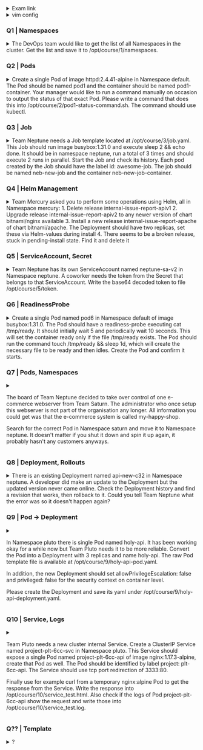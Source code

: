 <details><summary>Exam link</summary>
?
</p></details>

<details><summary>vim config</summary>
<p>
  
```bash
export dy='--dry-run=client -o yaml' fg='--force --grace-period 0' && \
alias k=kubectl && source <(kubectl completion bash | sed 's/kubectl/k/g') && \
echo "source <(kubectl completion bash)" >> $HOME/.bashrc && \
echo -e 'set et nu sts=2 sw=2 ts=2 ' >> ~/.vimrc

EXPLAINED
set expandtab #never see \t again in your file - expands tab keypresses to space
set number
set softtabstop #of whitespace cols a tab/backspace keypress is worth
set shiftwidth=2 #of whitespace cols a "lvl of indent" is worth
set tabstop=2 #of whitespace cols a tab counts for

```
</p>
</details>

### Q1 | Namespaces ###
<details><summary>
The DevOps team would like to get the list of all Namespaces in the cluster. Get the list and save it to /opt/course/1/namespaces.
</summary>
<p>
  
```bash
k get ns > /opt/course/1/namespaces
  
```
</p>
</details>

### Q2 | Pods ###
<details><summary>
Create a single Pod of image httpd:2.4.41-alpine in Namespace default. The Pod should be named pod1 and the container should be named pod1-container.
Your manager would like to run a command manually on occasion to output the status of that exact Pod. Please write a command that does this into /opt/course/2/pod1-status-command.sh. The command should use kubectl.
</summary>
<p>
  
```bash
k run pod1 --image=httpd:2.4.41-alpine $dy > 2.yaml
vim 2.yaml
apiVersion: v1
kind: Pod
metadata:
  creationTimestamp: null
  labels:
    run: pod1
  name: pod1
spec:
  containers:
  - image: httpd:2.4.41-alpine
    name: pod1-container # change
k create -f 2.yml
k get pod pod1 -o jsonpath="{.status.phase}" > /opt/course/2/pod1-status-command.sh
```
</p>
</details>

### Q3 | Job ###
<details><summary>
Team Neptune needs a Job template located at /opt/course/3/job.yaml. This Job should run image busybox:1.31.0 and execute sleep 2 && echo done. It should be in namespace neptune, run a total of 3 times and should execute 2 runs in parallel.
Start the Job and check its history. Each pod created by the Job should have the label id: awesome-job. The job should be named neb-new-job and the container neb-new-job-container.
</summary>
<p>
  
```bash
k -n neptune create job neb-new-job --image=busybox:1.31.0 $dy > /opt/course/3/job.yaml -- sh -c "sleep 2 && echo done"
vim /opt/course/3/job.yaml
apiVersion: batch/v1
kind: Job
metadata:
  creationTimestamp: null
  name: neb-new-job
  namespace: neptune      # add
spec:
  completions: 3          # add
  parallelism: 2          # add
  template:
    metadata:
      creationTimestamp: null
      labels:             # add
        id: awesome-job   # add
    spec:
      containers:
      - command:
        - sh
        - -c
        - sleep 2 && echo done
        image: busybox:1.31.0
        name: neb-new-job-container # update
k create -f /opt/course/3/job.yaml
```
</p>
</details>

### Q4 | Helm Management ###
<details><summary>
Team Mercury asked you to perform some operations using Helm, all in Namespace mercury:
1. Delete release internal-issue-report-apiv1
2. Upgrade release internal-issue-report-apiv2 to any newer version of chart bitnami/nginx available
3. Install a new release internal-issue-report-apache of chart bitnami/apache. The Deployment should have two replicas, set these via Helm-values during install
4. There seems to be a broken release, stuck in pending-install state. Find it and delete it
</summary>
<p>
  
```bash
helm -n mercury uninstall internal-issue-report-apiv1
helm repo list; helm repo update; helm search repo nginx; helm -n mercury upgrade internal-issue-report-apiv2 bitnami/nginx
helm show values bitnami/apache | yq e; helm -n mercury install internal-issue-report-apache bitnami/apache --set replicaCount=2; k -n mercury get deploy internal-issue-report-apache
helm -n mercury uninstall internal-issue-report-daniel
```
</p>
</details>

### Q5 | ServiceAccount, Secret ###
<details><summary>
Team Neptune has its own ServiceAccount named neptune-sa-v2 in Namespace neptune. A coworker needs the token from the Secret that belongs to that ServiceAccount. Write the base64 decoded token to file /opt/course/5/token.
</summary>
<p>
  
```bash
k -n neptune get sa neptune-sa-v2 -o yaml | grep secret -A 2
k -n neptune get secret neptune-sa-v2-token-lwhhl -o yaml | base64 -d
OR
k -n neptune describe secret neptune-sa-v2-token-lwhhl
vim /opt/course/5/token #copy part under "token:" here from step above 
```
</p>
</details>

### Q6 | ReadinessProbe ###
<details><summary>
Create a single Pod named pod6 in Namespace default of image busybox:1.31.0. The Pod should have a readiness-probe executing cat /tmp/ready. It should initially wait 5 and periodically wait 10 seconds. This will set the container ready only if the file /tmp/ready exists.
The Pod should run the command touch /tmp/ready && sleep 1d, which will create the necessary file to be ready and then idles. Create the Pod and confirm it starts.
</summary>
<p>
  
```bash
k run pod6 --image=busybox:1.31.0 $dy --command -- sh -c "touch /tmp/ready && sleep 1d" > 6.yaml
vim 6.yml #add spec.containers.readinessProbe and add below that:
exec:                                     # add
  command:                                # add
  - sh                                    # add
  - -c                                    # add
  - cat /tmp/ready                        # add
 initialDelaySeconds: 5                   # add
 periodSeconds: 10                        # add
k create -f 6.yml
```
</p>
</details>

### Q7 | Pods, Namespaces ###
<details><summary>
<p>The board of Team Neptune decided to take over control of one e-commerce webserver from Team Saturn. The administrator who once setup this webserver is not part of the organisation any longer. All information you could get was that the e-commerce system is called my-happy-shop.</p>
<p>Search for the correct Pod in Namespace saturn and move it to Namespace neptune. It doesn't matter if you shut it down and spin it up again, it probably hasn't any customers anyways.</p>
</summary>
<p>
  
```bash
k -n saturn get pod -o yaml | grep my-happy-shop -A10
k -n saturn get pod webserver-sat-003 -o yaml > 7_webserver-sat-003.yaml
vim 7_webserver-sat-003.yaml #change ns, remove "status:" section, token vol & volMount, & nodeName
k create -f 7_webserver-sat-003.yaml
k -n saturn delete pod webserver-sat-003 $fg
```
</p>
</details>

### Q8 | Deployment, Rollouts ###
<details><summary>
There is an existing Deployment named api-new-c32 in Namespace neptune. A developer did make an update to the Deployment but the updated version never came online. Check the Deployment history and find a revision that works, then rollback to it. Could you tell Team Neptune what the error was so it doesn't happen again?
</summary>
<p>
  
```bash
k -n neptune rollout history deploy api-new-c32
k -n neptune get deploy,pod | grep api-new-c32
k -n neptune describe pod api-new-c32-7d64747c87-zh648 | grep -i error; k -n neptune describe pod api-new-c32-7d64747c87-zh648 | grep -i image
k -n neptune rollout undo deploy api-new-c32
```
</p>
</details>

### Q9 | Pod -> Deployment ###
<details><summary>
<p>In Namespace pluto there is single Pod named holy-api. It has been working okay for a while now but Team Pluto needs it to be more reliable. Convert the Pod into a Deployment with 3 replicas and name holy-api. The raw Pod template file is available at /opt/course/9/holy-api-pod.yaml.</p>
<p>In addition, the new Deployment should set allowPrivilegeEscalation: false and privileged: false for the security context on container level.</p>
<p>Please create the Deployment and save its yaml under /opt/course/9/holy-api-deployment.yaml.</p>
</summary>
<p>
  
```bash
cp /opt/course/9/holy-api-pod.yaml /opt/course/9/holy-api-deployment.yaml
vim /opt/course/9/holy-api-deployment.yaml #add below from _Deployment_ example yaml.
apiVersion: apps/v1
kind: Deployment
metadata:
  name: holy-api        # name stays the same
  namespace: pluto      # important
spec:
  replicas: 3           # 3 replicas
  selector:
    matchLabels:
      id: holy-api      # set the correct selector
  template:
    # => from here down its the same as the pods metadata: and spec: sections
#add spec.template.spec.containers.securityContext and indented from that add:
  allowPrivilegeEscalation: false  # add
  privileged: false                # add

k -f create /opt/course/9/holy-api-deployment.yaml
k -n pluto delete pod holy-api $fg
```
</p>
</details>

### Q10 | Service, Logs ###
<details><summary>
<p>Team Pluto needs a new cluster internal Service. Create a ClusterIP Service named project-plt-6cc-svc in Namespace pluto. This Service should expose a single Pod named project-plt-6cc-api of image nginx:1.17.3-alpine, create that Pod as well. The Pod should be identified by label project: plt-6cc-api. The Service should use tcp port redirection of 3333:80.</p>

<p>Finally use for example curl from a temporary nginx:alpine Pod to get the response from the Service. Write the response into /opt/course/10/service_test.html. Also check if the logs of Pod project-plt-6cc-api show the request and write those into /opt/course/10/service_test.log.</p>
</summary>
<p>
  
```bash
?
```
</p>
</details>

### Q?? | Template ###
<details><summary>
?
</summary>
<p>
  
```bash
?
```
</p>
</details>
